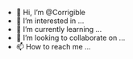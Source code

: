 - 👋 Hi, I’m @Corrigible
- 👀 I’m interested in ...
- 🌱 I’m currently learning ...
- 💞️ I’m looking to collaborate on ...
- 📫 How to reach me ...

<!---
Corrigible/Corrigible is a ✨ special ✨ repository because its `README.md` (this file) appears on your GitHub profile.
You can click the Preview link to take a look at your changes.
--->

